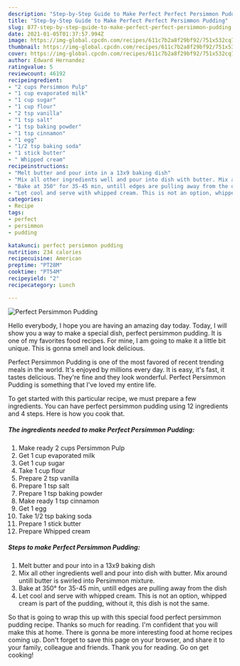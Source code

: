 ```yaml
---
description: "Step-by-Step Guide to Make Perfect Perfect Persimmon Pudding"
title: "Step-by-Step Guide to Make Perfect Perfect Persimmon Pudding"
slug: 877-step-by-step-guide-to-make-perfect-perfect-persimmon-pudding
date: 2021-01-05T01:37:57.994Z
image: https://img-global.cpcdn.com/recipes/611c7b2a8f29bf92/751x532cq70/perfect-persimmon-pudding-recipe-main-photo.jpg
thumbnail: https://img-global.cpcdn.com/recipes/611c7b2a8f29bf92/751x532cq70/perfect-persimmon-pudding-recipe-main-photo.jpg
cover: https://img-global.cpcdn.com/recipes/611c7b2a8f29bf92/751x532cq70/perfect-persimmon-pudding-recipe-main-photo.jpg
author: Edward Hernandez
ratingvalue: 5
reviewcount: 46192
recipeingredient:
- "2 cups Persimmon Pulp"
- "1 cup evaporated milk"
- "1 cup sugar"
- "1 cup flour"
- "2 tsp vanilla"
- "1 tsp salt"
- "1 tsp baking powder"
- "1 tsp cinnamon"
- "1 egg"
- "1/2 tsp baking soda"
- "1 stick butter"
- " Whipped cream"
recipeinstructions:
- "Melt butter and pour into in a 13x9 baking dish"
- "Mix all other ingredients well and pour into dish with butter. Mix around untill butter is swirled into Persimmon mixture."
- "Bake at 350° for 35-45 min, untill edges are pulling away from the dish"
- "Let cool and serve with whipped cream. This is not an option, whipped cream is part of the pudding, without it, this dish is not the same."
categories:
- Recipe
tags:
- perfect
- persimmon
- pudding

katakunci: perfect persimmon pudding 
nutrition: 234 calories
recipecuisine: American
preptime: "PT28M"
cooktime: "PT54M"
recipeyield: "2"
recipecategory: Lunch

---
```



![Perfect Persimmon Pudding](https://img-global.cpcdn.com/recipes/611c7b2a8f29bf92/751x532cq70/perfect-persimmon-pudding-recipe-main-photo.jpg)

Hello everybody, I hope you are having an amazing day today. Today, I will show you a way to make a special dish, perfect persimmon pudding. It is one of my favorites food recipes. For mine, I am going to make it a little bit unique. This is gonna smell and look delicious.

Perfect Persimmon Pudding is one of the most favored of recent trending meals in the world. It's enjoyed by millions every day. It is easy, it's fast, it tastes delicious. They're fine and they look wonderful. Perfect Persimmon Pudding is something that I've loved my entire life.




To get started with this particular recipe, we must prepare a few ingredients. You can have perfect persimmon pudding using 12 ingredients and 4 steps. Here is how you cook that.

<!--inarticleads1-->

##### The ingredients needed to make Perfect Persimmon Pudding:

1. Make ready 2 cups Persimmon Pulp
1. Get 1 cup evaporated milk
1. Get 1 cup sugar
1. Take 1 cup flour
1. Prepare 2 tsp vanilla
1. Prepare 1 tsp salt
1. Prepare 1 tsp baking powder
1. Make ready 1 tsp cinnamon
1. Get 1 egg
1. Take 1/2 tsp baking soda
1. Prepare 1 stick butter
1. Prepare  Whipped cream




<!--inarticleads2-->

##### Steps to make Perfect Persimmon Pudding:

1. Melt butter and pour into in a 13x9 baking dish
1. Mix all other ingredients well and pour into dish with butter. Mix around untill butter is swirled into Persimmon mixture.
1. Bake at 350° for 35-45 min, untill edges are pulling away from the dish
1. Let cool and serve with whipped cream. This is not an option, whipped cream is part of the pudding, without it, this dish is not the same.




So that is going to wrap this up with this special food perfect persimmon pudding recipe. Thanks so much for reading. I'm confident that you will make this at home. There is gonna be more interesting food at home recipes coming up. Don't forget to save this page on your browser, and share it to your family, colleague and friends. Thank you for reading. Go on get cooking!
